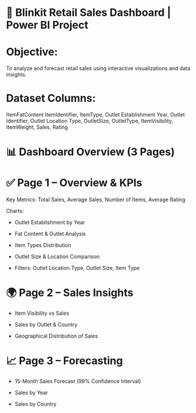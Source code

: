 # 🛒 Blinkit Retail Sales Dashboard | Power BI Project
# Objective:
To analyze and forecast retail sales using interactive visualizations and data insights.

# Dataset Columns:
ItemFatContent 
ItemIdentifier, 
ItemType, 
Outlet Establishment Year, 
Outlet Identifier,
Outlet Location Type, 
OutletSize, 
OutletType, 
ItemVisibility, 
ItemWeight, 
Sales, 
Rating

# 📊 Dashboard Overview (3 Pages)
# ✅ Page 1 – Overview & KPIs
Key Metrics: Total Sales, Average Sales, Number of Items, Average Rating

Charts:

- Outlet Establishment by Year

- Fat Content & Outlet Analysis

- Item Types Distribution

- Outlet Size & Location Comparison

- Filters: Outlet Location Type, Outlet Size, Item Type

# 🌍 Page 2 – Sales Insights
- Item Visibility vs Sales

- Sales by Outlet & Country

- Geographical Distribution of Sales

# 📈 Page 3 – Forecasting
- 15-Month Sales Forecast (99% Confidence Interval)

- Sales by Year

- Sales by Country

